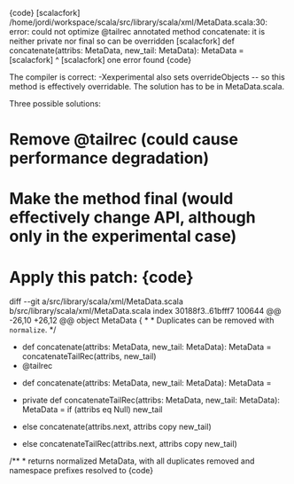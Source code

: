 
{code}
[scalacfork] /home/jordi/workspace/scala/src/library/scala/xml/MetaData.scala:30: error: could not optimize @tailrec annotated method concatenate: it is neither private nor final so can be overridden
[scalacfork]   def concatenate(attribs: MetaData, new_tail: MetaData): MetaData =
[scalacfork]       ^
[scalacfork] one error found
{code}

The compiler is correct: -Xexperimental also sets overrideObjects -- so this method is effectively overridable. The solution has to be in MetaData.scala.

Three possible solutions:
 # Remove @tailrec (could cause performance degradation)
 # Make the method final (would effectively change API, although only in the experimental case)
 # Apply this patch: {code}
diff --git a/src/library/scala/xml/MetaData.scala b/src/library/scala/xml/MetaData.scala
index 30188f3..61bfff7 100644
@@ -26,10 +26,12 @@ object MetaData {
    *
    * Duplicates can be removed with `normalize`.
    */
+  def concatenate(attribs: MetaData, new_tail: MetaData): MetaData = concatenateTailRec(attribs, new_tail)
+
   @tailrec
-  def concatenate(attribs: MetaData, new_tail: MetaData): MetaData =
+  private def concatenateTailRec(attribs: MetaData, new_tail: MetaData): MetaData =
     if (attribs eq Null) new_tail
-    else concatenate(attribs.next, attribs copy new_tail)
+    else concatenateTailRec(attribs.next, attribs copy new_tail)
 
   /**
    * returns normalized MetaData, with all duplicates removed and namespace prefixes resolved to
{code}
